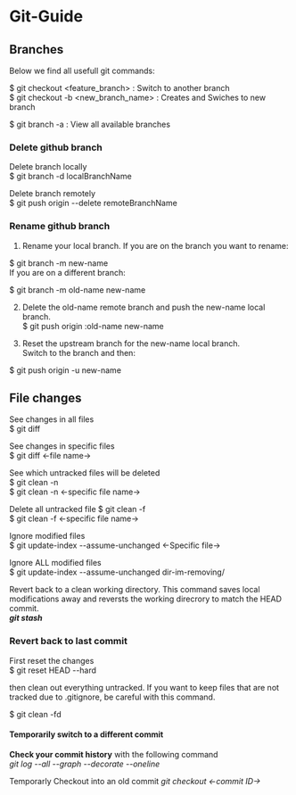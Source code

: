 # Git-Guide

## Branches
Below we find all usefull git commands:

$ git checkout <feature_branch> : Switch to another branch <br>
$ git checkout -b <new_branch_name> : Creates and Swiches to new branch <br>

$ git branch -a : View all available branches <br>

### Delete github branch 

Delete branch locally <br>
$ git branch -d localBranchName

Delete branch remotely <br>
$ git push origin --delete remoteBranchName

### Rename github branch
1. Rename your local branch.
If you are on the branch you want to rename:

$ git branch -m new-name <br>
If you are on a different branch:

$ git branch -m old-name new-name

2. Delete the old-name remote branch and push the new-name local branch. <br>
$ git push origin :old-name new-name

3. Reset the upstream branch for the new-name local branch. <br>
Switch to the branch and then:

$ git push origin -u new-name

## File changes 

See changes in all files <br>
$ git diff

See changes in specific files <br>
$ git diff <-file name->

See which untracked files will be deleted <br>
$ git clean -n <br>
$ git clean -n <-specific file name->

Delete all untracked file
$ git clean -f <br>
$ git clean -f <-specific file name->

Ignore modified files <br>
$ git update-index --assume-unchanged <-Specific file->

Ignore ALL modified files <br>
$ git update-index --assume-unchanged dir-im-removing/

Revert back to a clean working directory. This command saves local modifications away and reversts the working direcrory to match the HEAD commit. <br>
<b><i>git stash</i></b>

### Revert back to last commit

First reset the changes <br>
$ git reset HEAD --hard

then clean out everything untracked. If you want to keep files that are not tracked due to .gitignore, be careful with this command. <br>

$ git clean -fd

#### Temporarily switch to a different commit 

<b>Check your commit history</b> with the following command <br>
<i> git log --all --graph --decorate --oneline </i>

Temporarly Checkout into an old commit 
<i> git checkout <-commit ID-> </i>




